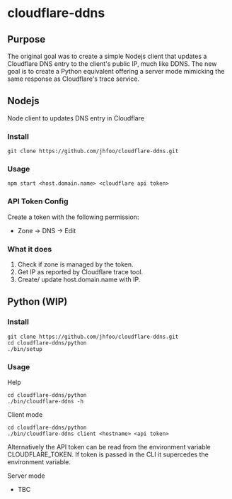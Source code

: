 # cloudflare-ddns
## Purpose
The original goal was to create a simple Nodejs client that updates a Cloudflare DNS entry to the client's public IP,
much like DDNS. The new goal is to create a Python equivalent offering a server mode mimicking the same response as
Cloudflare's trace service. 

## Nodejs
Node client to updates DNS entry in Cloudflare

### Install
```
git clone https://github.com/jhfoo/cloudflare-ddns.git
```

### Usage
```
npm start <host.domain.name> <cloudflare api token>
```

### API Token Config
Create a token with the following permission:
- Zone -> DNS -> Edit

### What it does
1. Check if zone is managed by the token.
2. Get IP as reported by Cloudflare trace tool.
3. Create/ update host.domain.name with IP.

## Python (WIP)
### Install
```
git clone https://github.com/jhfoo/cloudflare-ddns.git
cd cloudflare-ddns/python
./bin/setup
```

### Usage
Help
```
cd cloudflare-ddns/python
./bin/cloudflare-ddns -h
```

Client mode
```
cd cloudflare-ddns/python
./bin/cloudflare-ddns client <hostname> <api token>
```

Alternatively the API token can be read from the environment variable CLOUDFLARE_TOKEN. If token
is passed in the CLI it supercedes the environment variable.

Server mode
- TBC

